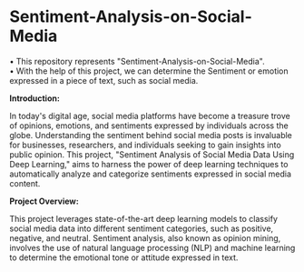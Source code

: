 # Sentiment-Analysis-on-Social-Media
•	This repository represents "Sentiment-Analysis-on-Social-Media".  
•	With the help of this project, we can determine the Sentiment or emotion expressed in a piece of text, such as social media.  
  
**Introduction:**    

In today's digital age, social media platforms have become a treasure trove of opinions, emotions, and sentiments expressed by individuals across the globe. Understanding the sentiment behind social media posts is invaluable for businesses, researchers, and individuals seeking to gain insights into public opinion. This project, "Sentiment Analysis of Social Media Data Using Deep Learning," aims to harness the power of deep learning techniques to automatically analyze and categorize sentiments expressed in social media content.
    
**Project Overview:**    

This project leverages state-of-the-art deep learning models to classify social media data into different sentiment categories, such as positive, negative, and neutral. Sentiment analysis, also known as opinion mining, involves the use of natural language processing (NLP) and machine learning to determine the emotional tone or attitude expressed in text.
